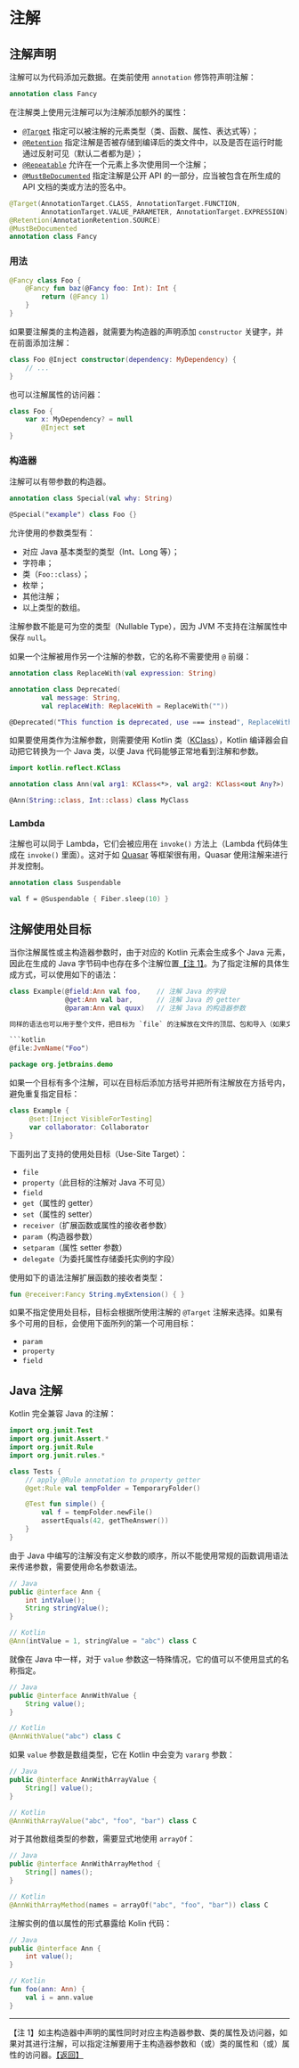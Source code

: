 # 注解

## 注解声明

注解可以为代码添加元数据。在类前使用 `annotation` 修饰符声明注解：

```kotlin
annotation class Fancy
```

在注解类上使用元注解可以为注解添加额外的属性：

- [`@Target`](https://kotlinlang.org/api/latest/jvm/stdlib/kotlin.annotation/-target/index.html) 指定可以被注解的元素类型（类、函数、属性、表达式等）；
- [`@Retention`](https://kotlinlang.org/api/latest/jvm/stdlib/kotlin.annotation/-retention/index.html) 指定注解是否被存储到编译后的类文件中，以及是否在运行时能通过反射可见（默认二者都为是）；
- [`@Repeatable`](https://kotlinlang.org/api/latest/jvm/stdlib/kotlin.annotation/-repeatable/index.html) 允许在一个元素上多次使用同一个注解；
- [`@MustBeDocumented`](https://kotlinlang.org/api/latest/jvm/stdlib/kotlin.annotation/-must-be-documented/index.html) 指定注解是公开 API 的一部分，应当被包含在所生成的 API 文档的类或方法的签名中。

```kotlin
@Target(AnnotationTarget.CLASS, AnnotationTarget.FUNCTION,
        AnnotationTarget.VALUE_PARAMETER, AnnotationTarget.EXPRESSION)
@Retention(AnnotationRetention.SOURCE)
@MustBeDocumented
annotation class Fancy
```

### 用法

```kotlin
@Fancy class Foo {
    @Fancy fun baz(@Fancy foo: Int): Int {
        return (@Fancy 1)
    }
}
```

如果要注解类的主构造器，就需要为构造器的声明添加 `constructor` 关键字，并在前面添加注解：

```kotlin
class Foo @Inject constructor(dependency: MyDependency) {
    // ...
}
```

也可以注解属性的访问器：

```kotlin
class Foo {
    var x: MyDependency? = null
        @Inject set
}
```

### 构造器

注解可以有带参数的构造器。

```kotlin
annotation class Special(val why: String)

@Special("example") class Foo {}
```

允许使用的参数类型有：

- 对应 Java 基本类型的类型（Int、Long 等）；
- 字符串；
- 类（`Foo::class`）；
- 枚举；
- 其他注解；
- 以上类型的数组。

注解参数不能是可为空的类型（Nullable Type），因为 JVM 不支持在注解属性中保存 `null`。

如果一个注解被用作另一个注解的参数，它的名称不需要使用 `@` 前缀：

```kotlin
annotation class ReplaceWith(val expression: String)

annotation class Deprecated(
        val message: String,
        val replaceWith: ReplaceWith = ReplaceWith(""))

@Deprecated("This function is deprecated, use === instead", ReplaceWith("this === other"))
```

如果要使用类作为注解参数，则需要使用 Kotlin 类（[KClass](https://kotlinlang.org/api/latest/jvm/stdlib/kotlin.reflect/-k-class/index.html)），Kotlin 编译器会自动把它转换为一个 Java 类，以便 Java 代码能够正常地看到注解和参数。

```kotlin
import kotlin.reflect.KClass

annotation class Ann(val arg1: KClass<*>, val arg2: KClass<out Any?>)

@Ann(String::class, Int::class) class MyClass
```

### Lambda

注解也可以同于 Lambda，它们会被应用在 `invoke()` 方法上（Lambda 代码体生成在 `invoke()` 里面）。这对于如 [Quasar](http://www.paralleluniverse.co/quasar/) 等框架很有用，Quasar 使用注解来进行并发控制。

```kotlin
annotation class Suspendable

val f = @Suspendable { Fiber.sleep(10) }
```


## 注解使用处目标

<a name="注1返回"></a>
当你注解属性或主构造器参数时，由于对应的 Kotlin 元素会生成多个 Java 元素，因此在生成的 Java 字节码中也存在多个注解位置[【注 1】](#注1)。为了指定注解的具体生成方式，可以使用如下的语法：

```kotlin
class Example(@field:Ann val foo,    // 注解 Java 的字段
              @get:Ann val bar,      // 注解 Java 的 getter
              @param:Ann val quux)   // 注解 Java 的构造器参数

同样的语法也可以用于整个文件，把目标为 `file` 的注解放在文件的顶层、包和导入（如果文件在默认包中的话）之前：

```kotlin
@file:JvmName("Foo")

package org.jetbrains.demo
```

如果一个目标有多个注解，可以在目标后添加方括号并把所有注解放在方括号内，避免重复指定目标：

```kotlin
class Example {
     @set:[Inject VisibleForTesting]
     var collaborator: Collaborator
}
```

下面列出了支持的使用处目标（Use-Site Target）：

- `file`
- `property`（此目标的注解对 Java 不可见）
- `field`
- `get`（属性的 getter）
- `set`（属性的 setter）
- `receiver`（扩展函数或属性的接收者参数）
- `param`（构造器参数）
- `setparam`（属性 setter 参数）
- `delegate`（为委托属性存储委托实例的字段）

使用如下的语法注解扩展函数的接收者类型：

```kotlin
fun @receiver:Fancy String.myExtension() { }
```

如果不指定使用处目标，目标会根据所使用注解的 `@Target` 注解来选择。如果有多个可用的目标，会使用下面所列的第一个可用目标：

- `param`
- `property`
- `field`

## Java 注解

Kotlin 完全兼容 Java 的注解：

```kotlin
import org.junit.Test
import org.junit.Assert.*
import org.junit.Rule
import org.junit.rules.*

class Tests {
    // apply @Rule annotation to property getter
    @get:Rule val tempFolder = TemporaryFolder()

    @Test fun simple() {
        val f = tempFolder.newFile()
        assertEquals(42, getTheAnswer())
    }
}
```

由于 Java 中编写的注解没有定义参数的顺序，所以不能使用常规的函数调用语法来传递参数，需要使用命名参数语法。

```java
// Java
public @interface Ann {
    int intValue();
    String stringValue();
}
```

```kotlin
// Kotlin
@Ann(intValue = 1, stringValue = "abc") class C
```

就像在 Java 中一样，对于 `value` 参数这一特殊情况，它的值可以不使用显式的名称指定。

```java
// Java
public @interface AnnWithValue {
    String value();
}
```

```kotlin
// Kotlin
@AnnWithValue("abc") class C
```

如果 `value` 参数是数组类型，它在 Kotlin 中会变为 `vararg` 参数：

```java
// Java
public @interface AnnWithArrayValue {
    String[] value();
}
```

```kotlin
// Kotlin
@AnnWithArrayValue("abc", "foo", "bar") class C
```

对于其他数组类型的参数，需要显式地使用 `arrayOf`：

```java
// Java
public @interface AnnWithArrayMethod {
    String[] names();
}
```

```kotlin
// Kotlin
@AnnWithArrayMethod(names = arrayOf("abc", "foo", "bar")) class C
```

注解实例的值以属性的形式暴露给 Kolin 代码：

```java
// Java
public @interface Ann {
    int value();
}
```

```kotlin
// Kotlin
fun foo(ann: Ann) {
    val i = ann.value
}
```


---
<a name="注1"></a>【注 1】如主构造器中声明的属性同时对应主构造器参数、类的属性及访问器，如果对其进行注解，可以指定注解要用于主构造器参数和（或）类的属性和（或）属性的访问器。[【返回】](#注1返回)
